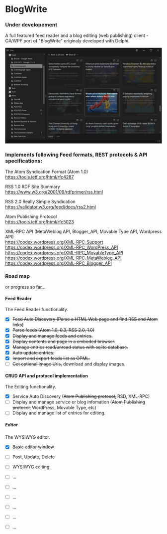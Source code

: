 # BlogWrite

### Under developement
  
A full featured feed reader and a blog editing (web publishing) client - C#/WPF port of "BlogWrite" originaly developed with Delphi.

![BlogWrite4](https://github.com/torum/BlogWrite/blob/master/docs/images/BlogWrite4.png?raw=true) 

### Implements following Feed formats, REST protocols & API specifications:  

The Atom Syndication Format (Atom 1.0)  
https://tools.ietf.org/html/rfc4287

RSS 1.0 RDF Site Summary  
https://www.w3.org/2001/09/rdfprimer/rss.html

RSS 2.0 Really Simple Syndication  
https://validator.w3.org/feed/docs/rss2.html

Atom Publishing Protocol  
https://tools.ietf.org/html/rfc5023

XML-RPC API (MetaWeblog API, Blogger_API, Movable Type API, Wordpress API)  
https://codex.wordpress.org/XML-RPC_Support  
https://codex.wordpress.org/XML-RPC_WordPress_API  
https://codex.wordpress.org/XML-RPC_MovableType_API  
https://codex.wordpress.org/XML-RPC_MetaWeblog_API  
https://codex.wordpress.org/XML-RPC_Blogger_API  


### Road map

or progress so far...

#### Feed Reader

The Feed Reader functionality.

- [x] ~~Feed Auto Discovery (Parse a HTML Web page and find RSS and Atom links)~~
- [x] ~~Parse feeds (Atom 1.0, 0.3, RSS 2.0, 1.0)~~
- [x] ~~Display and manage feeds and entries.~~ 
- [x] ~~Display contents and page in a embeded browser.~~ 
- [x] ~~Manage entries read/unread status with sqlite database.~~ 
- [x] ~~Auto update entries.~~ 
- [x] ~~Import and export feeds list as OPML.~~ 
- [ ] ~~Get optional image Uris,~~ download and display images. 

#### CRUD API and protocol implementation

The Editing functionality.

- [x] Service Auto Discovery (~~Atom Publishing protocol,~~ RSD, XML-RPC)
- [ ] Display and manage service or blog infomation (~~Atom Publishing protocol,~~ WordPress, Movable Type, etc)
- [ ] Display and manage list of entries for editing.

##### Editor

The WYSIWYG editor.

- [x] ~~Basic editor window~~
- [ ] Post, Update, Delete
- [ ] WYSIWYG editing.
- [ ] ...
- [ ] ...
- [ ] ...
- [ ] ...
- [ ] ...
- [ ] ...

